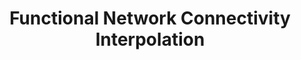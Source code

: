---
layout: page
title: Functional Network Connectivity Interpolation
description: 
img: /assets/img/interpolation_overview.png
redirect: https://ieeexplore.ieee.org/document/9871803
importance: 4
category: research
---